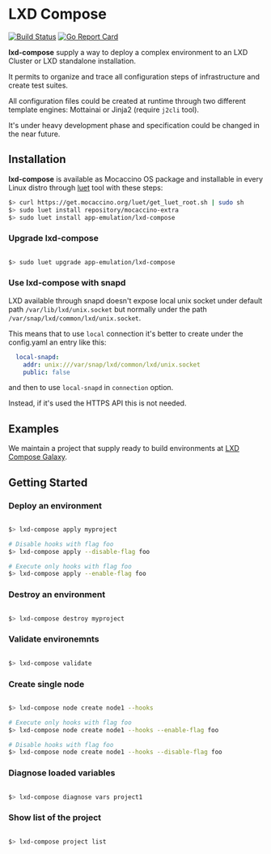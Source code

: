 # LXD Compose

[![Build Status](https://travis-ci.com/MottainaiCI/lxd-compose.svg?branch=master)](https://travis-ci.com/MottainaiCI/lxd-compose)
[![Go Report Card](https://goreportcard.com/badge/github.com/MottainaiCI/lxd-compose)](https://goreportcard.com/report/github.com/MottainaiCI/lxd-compose)

**lxd-compose** supply a way to deploy a complex environment to an LXD Cluster or LXD standalone installation.

It permits to organize and trace all configuration steps of infrastructure and create test suites.

All configuration files could be created at runtime through two different template engines: Mottainai or Jinja2 (require `j2cli` tool).

It's under heavy development phase and specification could be changed in the near future.

## Installation

**lxd-compose** is available as Mocaccino OS package and installable in every Linux
distro through [luet](https://luet-lab.github.io/docs/) tool with these steps:

```bash
$> curl https://get.mocaccino.org/luet/get_luet_root.sh | sudo sh
$> sudo luet install repository/mocaccino-extra
$> sudo luet install app-emulation/lxd-compose
```

### Upgrade lxd-compose

```bash

$> sudo luet upgrade app-emulation/lxd-compose

```

### Use lxd-compose with snapd

LXD available through snapd doesn't expose local unix socket under default path
`/var/lib/lxd/unix.socket` but normally under the path `/var/snap/lxd/common/lxd/unix.socket`.

This means that to use `local` connection it's better to create under the config.yaml an entry like this:

```yaml
  local-snapd:
    addr: unix:///var/snap/lxd/common/lxd/unix.socket
    public: false
```

and then to use `local-snapd` in `connection` option.

Instead, if it's used the HTTPS API this is not needed.

## Examples

We maintain a project that supply ready to build environments at [LXD Compose Galaxy](https://github.com/MottainaiCI/lxd-compose-galaxy).

## Getting Started

### Deploy an environment

```bash

$> lxd-compose apply myproject

# Disable hooks with flag foo
$> lxd-compose apply --disable-flag foo

# Execute only hooks with flag foo
$> lxd-compose apply --enable-flag foo

```


### Destroy an environment

```bash

$> lxd-compose destroy myproject

```

### Validate environemnts


```bash

$> lxd-compose validate

```

### Create single node

```bash

$> lxd-compose node create node1 --hooks

# Execute only hooks with flag foo
$> lxd-compose node create node1 --hooks --enable-flag foo

# Disable hooks with flag foo
$> lxd-compose node create node1 --hooks --disable-flag foo

```

### Diagnose loaded variables

```bash

$> lxd-compose diagnose vars project1

```

### Show list of the project

```bash

$> lxd-compose project list

```

